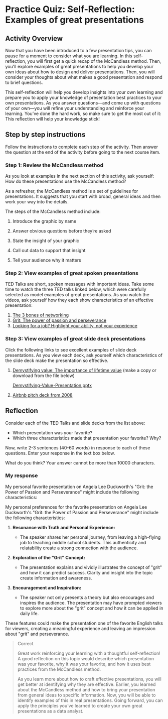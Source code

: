 # Practice Quiz: Self-Reflection: Examples of great presentations

## Activity Overview

Now that you have been introduced to a few presentation tips, you can pause for a moment to consider what you are learning. In this self-reflection, you will first get a quick recap of the McCandless method. Then, you'll explore examples of great presentations to help you develop your own ideas about how to design and deliver presentations. Then, you will consider your thoughts about what makes a good presentation and respond to brief questions.

This self-reflection will help you develop insights into your own learning and prepare you to apply your knowledge of presentation best practices to your own presentations. As you answer questions—and come up with questions of your own—you will refine your understanding and reinforce your learning. You’ve done the hard work, so make sure to get the most out of it: This reflection will help your knowledge stick! 

## Step by step instructions

Follow the instructions to complete each step of the activity. Then answer the question at the end of the activity before going to the next course item.

### Step 1: Review the McCandless method

As you look at examples in the next section of this activity, ask yourself: How do these presentations use the McCandless method?

As a refresher, the McCandless method is a set of guidelines for presentations. It suggests that you start with broad, general ideas and then work your way into the details.

The steps of the McCandless method include:

1. Introduce the graphic by name

2. Answer obvious questions before they’re asked

3. State the insight of your graphic

4. Call out data to support that insight

5. Tell your audience why it matters

### Step 2: View examples of great spoken presentations

TED Talks are short, spoken messages with important ideas. Take some time to watch the three TED talks linked below, which were carefully selected as model examples of great presentations. As you watch the videos, ask yourself how they each show characteristics of an effective presentation:

1. [The 3 bones of networking](https://www.youtube.com/watch?v=4OTPJZnBP8s)
2. [Grit: The power of passion and perseverance](https://www.youtube.com/watch?v=H14bBuluwB8)
3. [Looking for a job? Highlight your ability, not your experience](https://www.youtube.com/watch?v=guXxy8LH2QM)

### Step 3: View examples of great slide deck presentations

Click the following links to see excellent examples of slide deck presentations. As you view each deck, ask yourself which characteristics of the slide deck make the presentation so effective.

1. [Demystifying value: The importance of lifetime value](https://docs.google.com/presentation/d/1jyZeBt2PizsVU4KdODvzAnUbcz7CIOq6Udvp0d5_jKs/template/preview?resourcekey=0-2M-Yk3_73NwAVg-PaLfvVA) (make a copy or download from the file below)

    [Demystifying-Value-Presentation.pptx](./resources/Demystifying-Value-Presentation.pptx)

2. [Airbnb pitch deck from 2008](https://www.failory.com/pitch-deck/airbnb)

## Reflection

Consider each of the TED Talks and slide decks from the list above:

- Which presentation was your favorite?
- Which three characteristics made that presentation your favorite? Why?

Now, write 2-3 sentences (40-60 words) in response to each of these questions. Enter your response in the text box below.

What do you think?
Your answer cannot be more than 10000 characters.

### My response

My personal favorite presentation on Angela Lee Duckworth's "Grit: the Power of Passion and Perseverance" might include the following characteristics:

My personal preferences for the favorite presentation on Angela Lee Duckworth's "Grit: the Power of Passion and Perseverance" might include the following characteristics:

1. **Resonance with Truth and Personal Experience:**
   - The speaker shares her personal journey, from leaving a high-flying job to teaching middle school students. This authenticity and relatability create a strong connection with the audience.

2. **Exploration of the "Grit" Concept:**
   - The presentation explains and vividly illustrates the concept of "grit" and how it can predict success. Clarity and insight into the topic create information and awareness.

3. **Encouragement and Inspiration:**
   - The speaker not only presents a theory but also encourages and inspires the audience. The presentation may have prompted viewers to explore more about the "grit" concept and how it can be applied in daily life.

These features could make the presentation one of the favorite English talks for viewers, creating a meaningful experience and leaving an impression about "grit" and perseverance.

> Correct
>
> Great work reinforcing your learning with a thoughtful self-reflection! A good reflection on this topic would describe which presentation was your favorite, why it was your favorite, and how it uses best practices from the McCandless method. 
>
> As you learn more about how to craft effective presentations, you will get better at identifying why they are effective. Earlier, you learned about the McCandless method and how to bring your presentation from general ideas to specific information. Now, you will be able to identify examples of this in real presentations. Going forward, you can apply the principles you’ve learned to create your own great presentations as a data analyst.